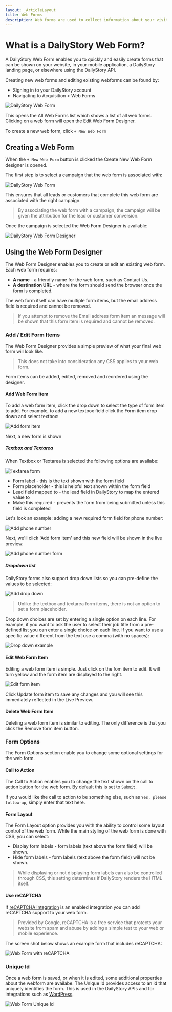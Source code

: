 ```yaml
---
layout: _ArticleLayout
title: Web Forms
description: Web forms are used to collect information about your visitors.
---
```

# What is a DailyStory Web Form?
A DailyStory Web Form enables you to quickly and easily create forms that can be shown on your website, in your mobile application, a DailyStory landing page, or elsewhere using the DailyStory API.

Creating new web forms and editing existing webforms can be found by:

* Signing in to your DailyStory account
* Navigating to Acquisition > Web Forms	
	
![DailyStory Web Form](/articles/acquisition/web-forms/webforms-01.png "DailyStory Web Form")

This opens the All Web Forms list which shows a list of all web forms. Clicking on a web form will open the Edit Web Form Designer.

To create a new web form, click <code>+ New Web Form</code>

## Creating a Web Form
When the <code>+ New Web Form</code> button is clicked the Create New Web Form designer is opened.

The first step is to select a campaign that the web form is associated with: 

![DailyStory Web Form](/articles/acquisition/web-forms/webforms-02.png "DailyStory Web Form")

This ensures that all leads or customers that complete this web form are associated with the right campaign. 

> By associating the web form with a campaign, the campaign will be given the attribution for the lead or customer conversion.

Once the campaign is selected the Web Form Designer is available:
	
![DailyStory Web Form Designer](/articles/acquisition/web-forms/webforms-03.png "DailyStory Web Form Designer")
	
## Using the Web Form Designer	
The Web Form Designer enables you to create or edit an existing web form. Each web form requires:
	
* **A name** - a friendly name for the web form, such as Contact Us.
* **A destination URL** - where the form should send the browser once the form is completed.

The web form itself can have multiple form items, but the email address field is required and cannot be removed.

> If you attempt to remove the Email address form item an message will be shown that this form item is required and cannot be removed.

### Add / Edit Form Items
The Web Form Designer provides a simple preview of what your final web form will look like.

> This does not take into consideration any CSS applies to your web form.

Form items can be added, edited, removed and reordered using the designer.

#### Add Web Form Item
To add a web form item, click the drop down to select the type of form item to add. For example, to add a new textbox field click the Form item drop down and select textbox:

![Add form item](/articles/acquisition/web-forms/webforms-05.png "Add form item")

Next, a new form is shown

##### Textbox and Textarea
When Textbox or Textarea is selected the following options are availabe:

![Textarea form](/articles/acquisition/web-forms/webforms-06.png "Textarea form")

* Form label - this is the text shown with the form field
* Form placeholder - this is helpful text shown within the form field
* Lead field mapped to - the lead field in DailyStory to map the entered value to
* Make this required - prevents the form from being submitted unless this field is completed

Let's look an example: adding a new required form field for phone number:

![Add phone number](/articles/acquisition/web-forms/webforms-07.png "Add phone number")	

Next, we'll click 'Add form item' and this new field will be shown in the live preview:
	
![Add phone number form](/articles/acquisition/web-forms/webforms-08.png "Add phone number form")	

##### Dropdown list
DailyStory forms also support drop down lists so you can pre-define the values to be selected:
	
![Add drop down](/articles/acquisition/web-forms/webforms-09.png "Add drop down")	

> Unlike the textbox and textarea form items, there is not an option to set a form placeholder.

Drop down choices are set by entering a single option on each line. For example, if you want to ask the user to select their job title from a pre-defined list you can enter a single choice on each line. If you want to use a specific value different from the text use a comma (with no spaces):
	
![Drop down example](/articles/acquisition/web-forms/webforms-10.png "Drop down example")	

#### Edit Web Form Item
Editing a web form item is simple. Just click on the fom item to edit. It will turn yellow and the form item are displayed to the right.

![Edit form item](/articles/acquisition/web-forms/webforms-11.png "Edit form item")	

Click Update form item to save any changes and you will see this immediately reflected in the Live Preview.

#### Delete Web Form Item
Deleting a web form item is similar to editing. The only difference is that you click the Remove form item button.

### Form Options
The Form Options section enable you to change some optional settings for the web form.

#### Call to Action
The Call to Action enables you to change the text shown on the call to action button for the web form. By default this is set to <code>Submit</code>.

If you would like the call to action to be something else, such as <code>Yes, please follow-up</code>, simply enter that text here.

#### Form Layout
The Form Layout option provides you with the ability to control some layout control of the web form. While the main styling of the web form is done with CSS, you can select:
	
* Display form labels - form labels (text above the form field) will be shown.
* Hide form labels - form labels (text above the form field) will not be shown.

> While displaying or not displaying form labels can also be controlled through CSS, this setting determines if DailyStory renders the HTML itself.

#### Use reCAPTCHA
If [reCAPTCHA integration](/integrations/recaptcha) is an enabled integration you can add reCAPTCHA support to your web form.

> Provided by Google, reCAPTCHA is a free service that protects your website from spam and abuse by adding a simple test to your web or mobile experience.

The screen shot below shows an example form that includes reCAPTCHA:

![Web Form with reCAPTCHA](/articles/acquisition/web-forms/webforms-04.png "Web Form with reCAPTCHA")

### Unique Id
Once a web form is saved, or when it is edited, some additional properties about the webform are availabe. The Unique Id provides access to an id that uniquely identifies the form. This is used in the DailyStory APIs and for integrations such as [WordPress](/integrations/wordpress).
	
![Web Form Unique Id](/articles/acquisition/web-forms/webforms-12.png "Web Form Unique Id")
	
